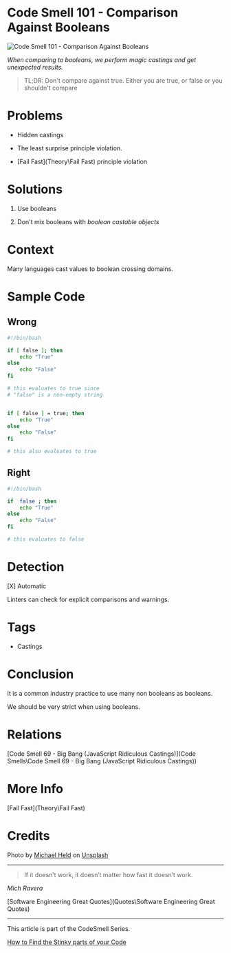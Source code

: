 # Code Smell 101 - Comparison Against Booleans

![Code Smell 101 - Comparison Against Booleans](michael-held-r0GowRSt8f8-unsplash.jpg)

*When comparing to booleans, we perform magic castings and get unexpected results.*

> TL;DR: Don't compare against true. Either you are true, or false or you shouldn't compare

# Problems

- Hidden castings

- The least surprise principle violation.

- [Fail Fast](Theory\Fail Fast) principle violation

# Solutions

1. Use booleans

2. Don't mix booleans with *boolean castable objects*

# Context

Many languages cast values to boolean crossing domains.

# Sample Code

## Wrong

[Gist Url]: # (https://gist.github.com/mcsee/118ff2e5ebd9779675f664ed46bae95d)
```bash
#!/bin/bash

if [ false ]; then
    echo "True"
else
    echo "False"
fi

# this evaluates to true since 
# "false" is a non-empty string


if [ false ] = true; then
    echo "True"
else
    echo "False"
fi

# this also evaluates to true
```

## Right

[Gist Url]: # (https://gist.github.com/mcsee/405d45ed06a94a81d1f1a3b06381c0f9)
```bash
#!/bin/bash

if  false ; then
    echo "True"
else
    echo "False"
fi

# this evaluates to false   
```

# Detection

[X] Automatic 

Linters can check for explicit comparisons and warnings.

# Tags

- Castings

# Conclusion

It is a common industry practice to use many non booleans as booleans. 

We should be very strict when using booleans.

# Relations

[Code Smell 69 - Big Bang (JavaScript Ridiculous Castings)](Code Smells\Code Smell 69 - Big Bang (JavaScript Ridiculous Castings))

# More Info

[Fail Fast](Theory\Fail Fast)

# Credits

Photo by [Michael Held](https://unsplash.com/@michaelheld) on [Unsplash](https://unsplash.com/s/photos/disguise)
  
* * *

> If it doesn’t work, it doesn’t matter how fast it doesn’t work.

_Mich Ravera_
 
[Software Engineering Great Quotes](Quotes\Software Engineering Great Quotes)

* * *

This article is part of the CodeSmell Series.

[How to Find the Stinky parts of your Code]()